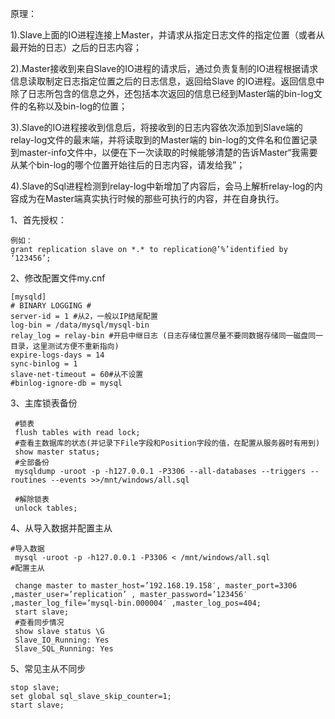 原理：

1\).Slave上面的IO进程连接上Master，并请求从指定日志文件的指定位置（或者从最开始的日志）之后的日志内容；

2\).Master接收到来自Slave的IO进程的请求后，通过负责复制的IO进程根据请求信息读取制定日志指定位置之后的日志信息，返回给Slave 的IO进程。返回信息中除了日志所包含的信息之外，还包括本次返回的信息已经到Master端的bin-log文件的名称以及bin-log的位置；

3\).Slave的IO进程接收到信息后，将接收到的日志内容依次添加到Slave端的relay-log文件的最末端，并将读取到的Master端的 bin-log的文件名和位置记录到master-info文件中，以便在下一次读取的时候能够清楚的告诉Master“我需要从某个bin-log的哪个位置开始往后的日志内容，请发给我”；

4\).Slave的Sql进程检测到relay-log中新增加了内容后，会马上解析relay-log的内容成为在Master端真实执行时候的那些可执行的内容，并在自身执行。

1、首先授权：

```
例如：
grant replication slave on *.* to replication@’%’identified by ‘123456’;
```

2、修改配置文件my.cnf

```
[mysqld]
# BINARY LOGGING #
server-id = 1 #从2，一般以IP结尾配置
log-bin = /data/mysql/mysql-bin 
relay_log = relay-bin #开启中继日志 (日志存储位置尽量不要同数据存储同一磁盘同一目录，这里测试方便不重新指向)
expire-logs-days = 14
sync-binlog = 1
slave-net-timeout = 60#从不设置
#binlog-ignore-db = mysql
```

3、主库锁表备份

```
 #锁表
 flush tables with read lock;
 #查看主数据库的状态(并记录下File字段和Position字段的值，在配置从服务器时有用到)
 show master status;
 #全部备份
 mysqldump -uroot -p -h127.0.0.1 -P3306 --all-databases --triggers --routines --events >>/mnt/windows/all.sql

 #解除锁表
 unlock tables;
```

4、从导入数据并配置主从

```
#导入数据
 mysql -uroot -p -h127.0.0.1 -P3306 < /mnt/windows/all.sql
#配置主从

 change master to master_host=’192.168.19.158′, master_port=3306 ,master_user=’replication’ , master_password=’123456′ ,master_log_file=’mysql-bin.000004′ ,master_log_pos=404;
 start slave;
 #查看同步情况
 show slave status \G
 Slave_IO_Running: Yes
 Slave_SQL_Running: Yes
```

5、常见主从不同步

```
stop slave;
set global sql_slave_skip_counter=1;
start slave;
```



